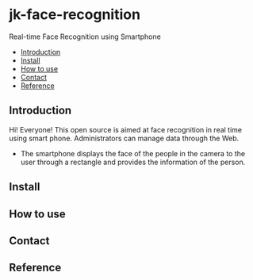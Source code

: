# jk-face-recognition
Real-time Face Recognition using Smartphone

* [Introduction](#introduction)
* [Install](#install)
* [How to use](#how-to-use)
* [Contact](#contact)
* [Reference](#reference)

## Introduction
Hi! Everyone!
This open source is aimed at face recognition in real time using smart phone. Administrators can manage data through the Web.

* The smartphone displays the face of the people in the camera to the user through a rectangle and provides the information of the person.

## Install
## How to use
## Contact
## Reference


